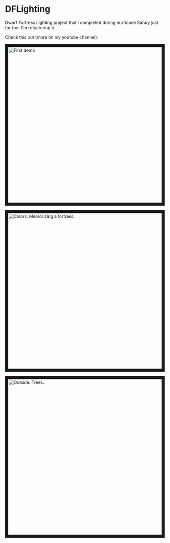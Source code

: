 # DFLighting
Dwarf Fortress Lighting project that I completed during hurricane Sandy just for fun.
I'm refactoring it.

Check this out (more on my youtube channel):

<a href="http://www.youtube.com/watch?feature=player_embedded&v=wih3k0wnsnc" target="_blank"><img src="http://img.youtube.com/vi/wih3k0wnsnc/0.jpg" alt="First demo" width="854" height="510" border="10" /></a>

<a href="http://www.youtube.com/watch?feature=player_embedded&v=6MmgC6TMkjw" target="_blank"><img src="http://img.youtube.com/vi/6MmgC6TMkjw/0.jpg" alt="Colors. Memorizing a fortress." width="854" height="510" border="10" /></a>

<a href="http://www.youtube.com/watch?feature=player_embedded&v=-ncqex8ijIM" target="_blank"><img src="http://img.youtube.com/vi/-ncqex8ijIM/0.jpg" alt="Outside. Trees." width="854" height="510" border="10" /></a>
